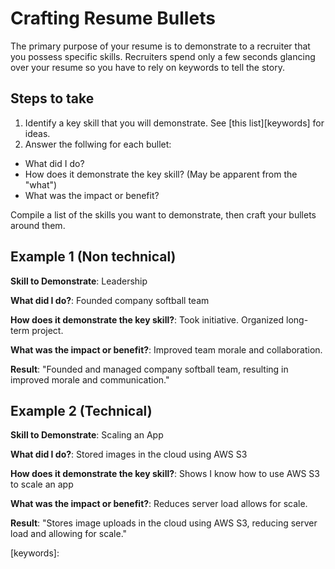 # Crafting Resume Bullets

The primary purpose of your resume is to demonstrate to a recruiter that you possess specific
skills. Recruiters spend only a few seconds glancing over your resume so you have to rely on
keywords to tell the story.

## Steps to take

1. Identify a key skill that you will demonstrate. See [this list][keywords] for ideas.
2. Answer the follwing for each bullet:
  * What did I do?
  * How does it demonstrate the key skill? (May be apparent from the "what")
  * What was the impact or benefit?
  
Compile a list of the skills you want to demonstrate, then craft your bullets around them.

## Example 1 (Non technical)
__Skill to Demonstrate__: Leadership

__What did I do?__: Founded company softball team

__How does it demonstrate the key skill?__: Took initiative. Organized long-term project.

__What was the impact or benefit?__: Improved team morale and collaboration.

__Result__: "Founded and managed company softball team, resulting in improved morale and communication."

## Example 2 (Technical)
__Skill to Demonstrate__: Scaling an App

__What did I do?__: Stored images in the cloud using AWS S3

__How does it demonstrate the key skill?__: Shows I know how to use AWS S3 to scale an app

__What was the impact or benefit?__: Reduces server load allows for scale.

__Result__: "Stores image uploads in the cloud using AWS S3, reducing server load and allowing for scale."


[keywords]: 
